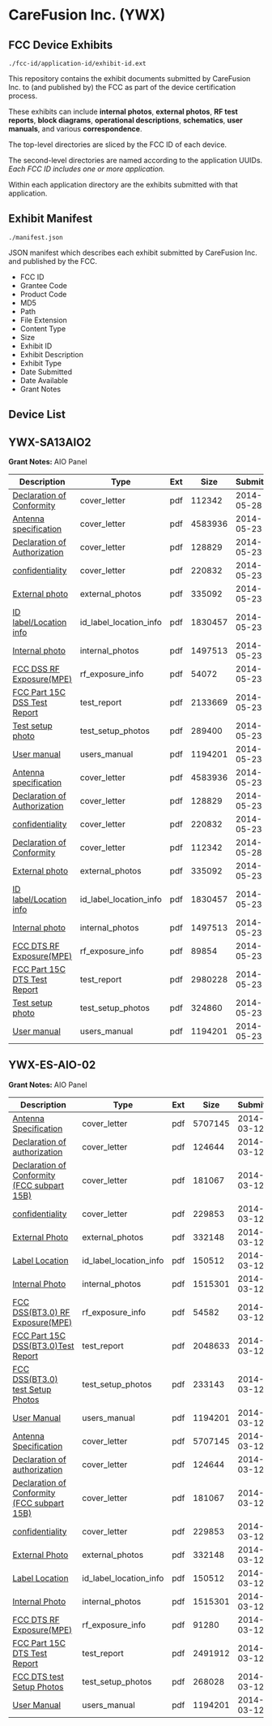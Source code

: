 # CareFusion Inc. (YWX)
## FCC Device Exhibits

```
./fcc-id/application-id/exhibit-id.ext
```

This repository contains the exhibit documents submitted by CareFusion Inc. to (and published by) the FCC as part of the device certification process.

These exhibits can include **internal photos**, **external photos**, **RF test reports**, **block diagrams**, **operational descriptions**, **schematics**, **user manuals**, and various **correspondence**.

The top-level directories are sliced by the FCC ID of each device.

The second-level directories are named according to the application UUIDs. *Each FCC ID includes one or more application.*

Within each application directory are the exhibits submitted with that application. 

## Exhibit Manifest

```
./manifest.json
```

JSON manifest which describes each exhibit submitted by CareFusion Inc. and published by the FCC.

- FCC ID
- Grantee Code
- Product Code
- MD5
- Path
- File Extension
- Content Type
- Size
- Exhibit ID
- Exhibit Description
- Exhibit Type
- Date Submitted
- Date Available
- Grant Notes

## Device List
## YWX-SA13AIO2
**Grant Notes:** AIO Panel

| Description | Type | Ext | Size | Submitted | Available |
| ----------- | ---- | --- | ---- | --------- | --------- |
| [Declaration of Conformity](YWX-SA13AIO2/e574d1f608fe592195af4aeceb80339e/2278666.pdf) | cover_letter | pdf | 112342 | 2014-05-28 | 2014-05-28 |
| [Antenna specification](YWX-SA13AIO2/e574d1f608fe592195af4aeceb80339e/2275570.pdf) | cover_letter | pdf | 4583936 | 2014-05-23 | 2014-05-28 |
| [Declaration of Authorization](YWX-SA13AIO2/e574d1f608fe592195af4aeceb80339e/2275591.pdf) | cover_letter | pdf | 128829 | 2014-05-23 | 2014-05-28 |
| [confidentiality](YWX-SA13AIO2/e574d1f608fe592195af4aeceb80339e/2275593.pdf) | cover_letter | pdf | 220832 | 2014-05-23 | 2014-05-28 |
| [External photo](YWX-SA13AIO2/e574d1f608fe592195af4aeceb80339e/2275574.pdf) | external_photos | pdf | 335092 | 2014-05-23 | 2014-05-28 |
| [ID label/Location info](YWX-SA13AIO2/e574d1f608fe592195af4aeceb80339e/2275572.pdf) | id_label_location_info | pdf | 1830457 | 2014-05-23 | 2014-05-28 |
| [Internal photo](YWX-SA13AIO2/e574d1f608fe592195af4aeceb80339e/2275575.pdf) | internal_photos | pdf | 1497513 | 2014-05-23 | 2014-05-28 |
| [FCC DSS RF Exposure(MPE)](YWX-SA13AIO2/e574d1f608fe592195af4aeceb80339e/2275590.pdf) | rf_exposure_info | pdf | 54072 | 2014-05-23 | 2014-05-28 |
| [FCC Part 15C DSS Test Report](YWX-SA13AIO2/e574d1f608fe592195af4aeceb80339e/2275589.pdf) | test_report | pdf | 2133669 | 2014-05-23 | 2014-05-28 |
| [Test setup photo](YWX-SA13AIO2/e574d1f608fe592195af4aeceb80339e/2275573.pdf) | test_setup_photos | pdf | 289400 | 2014-05-23 | 2014-05-28 |
| [User manual](YWX-SA13AIO2/e574d1f608fe592195af4aeceb80339e/2213014.pdf) | users_manual | pdf | 1194201 | 2014-05-23 | 2014-05-28 |
| [Antenna specification](YWX-SA13AIO2/25d18fe750bb0d0d45cd308e55c068f2/2275570.pdf) | cover_letter | pdf | 4583936 | 2014-05-23 | 2014-05-28 |
| [Declaration of Authorization](YWX-SA13AIO2/25d18fe750bb0d0d45cd308e55c068f2/2275591.pdf) | cover_letter | pdf | 128829 | 2014-05-23 | 2014-05-28 |
| [confidentiality](YWX-SA13AIO2/25d18fe750bb0d0d45cd308e55c068f2/2275593.pdf) | cover_letter | pdf | 220832 | 2014-05-23 | 2014-05-28 |
| [Declaration of Conformity](YWX-SA13AIO2/25d18fe750bb0d0d45cd308e55c068f2/2278666.pdf) | cover_letter | pdf | 112342 | 2014-05-28 | 2014-05-28 |
| [External photo](YWX-SA13AIO2/25d18fe750bb0d0d45cd308e55c068f2/2275574.pdf) | external_photos | pdf | 335092 | 2014-05-23 | 2014-05-28 |
| [ID label/Location info](YWX-SA13AIO2/25d18fe750bb0d0d45cd308e55c068f2/2275572.pdf) | id_label_location_info | pdf | 1830457 | 2014-05-23 | 2014-05-28 |
| [Internal photo](YWX-SA13AIO2/25d18fe750bb0d0d45cd308e55c068f2/2275575.pdf) | internal_photos | pdf | 1497513 | 2014-05-23 | 2014-05-28 |
| [FCC DTS RF Exposure(MPE)](YWX-SA13AIO2/25d18fe750bb0d0d45cd308e55c068f2/2275610.pdf) | rf_exposure_info | pdf | 89854 | 2014-05-23 | 2014-05-28 |
| [FCC Part 15C DTS Test Report](YWX-SA13AIO2/25d18fe750bb0d0d45cd308e55c068f2/2275609.pdf) | test_report | pdf | 2980228 | 2014-05-23 | 2014-05-28 |
| [Test setup photo](YWX-SA13AIO2/25d18fe750bb0d0d45cd308e55c068f2/2275606.pdf) | test_setup_photos | pdf | 324860 | 2014-05-23 | 2014-05-28 |
| [User manual](YWX-SA13AIO2/25d18fe750bb0d0d45cd308e55c068f2/2213014.pdf) | users_manual | pdf | 1194201 | 2014-05-23 | 2014-05-28 |
## YWX-ES-AIO-02
**Grant Notes:** AIO Panel

| Description | Type | Ext | Size | Submitted | Available |
| ----------- | ---- | --- | ---- | --------- | --------- |
| [Antenna Specification](YWX-ES-AIO-02/d38b683e4c0bcfea40be235532bf939d/2213007.pdf) | cover_letter | pdf | 5707145 | 2014-03-12 | 2014-03-12 |
| [Declaration of authorization](YWX-ES-AIO-02/d38b683e4c0bcfea40be235532bf939d/2213021.pdf) | cover_letter | pdf | 124644 | 2014-03-12 | 2014-03-12 |
| [Declaration of Conformity (FCC subpart 15B)](YWX-ES-AIO-02/d38b683e4c0bcfea40be235532bf939d/2213022.pdf) | cover_letter | pdf | 181067 | 2014-03-12 | 2014-03-12 |
| [confidentiality](YWX-ES-AIO-02/d38b683e4c0bcfea40be235532bf939d/2213023.pdf) | cover_letter | pdf | 229853 | 2014-03-12 | 2014-03-12 |
| [External Photo](YWX-ES-AIO-02/d38b683e4c0bcfea40be235532bf939d/2213017.pdf) | external_photos | pdf | 332148 | 2014-03-12 | 2014-03-12 |
| [Label Location](YWX-ES-AIO-02/d38b683e4c0bcfea40be235532bf939d/2213015.pdf) | id_label_location_info | pdf | 150512 | 2014-03-12 | 2014-03-12 |
| [Internal Photo](YWX-ES-AIO-02/d38b683e4c0bcfea40be235532bf939d/2213018.pdf) | internal_photos | pdf | 1515301 | 2014-03-12 | 2014-03-12 |
| [FCC DSS(BT3.0) RF Exposure(MPE)](YWX-ES-AIO-02/d38b683e4c0bcfea40be235532bf939d/2213020.pdf) | rf_exposure_info | pdf | 54582 | 2014-03-12 | 2014-03-12 |
| [FCC Part 15C DSS(BT3.0)Test Report](YWX-ES-AIO-02/d38b683e4c0bcfea40be235532bf939d/2213019.pdf) | test_report | pdf | 2048633 | 2014-03-12 | 2014-03-12 |
| [FCC DSS(BT3.0) test Setup Photos](YWX-ES-AIO-02/d38b683e4c0bcfea40be235532bf939d/2213016.pdf) | test_setup_photos | pdf | 233143 | 2014-03-12 | 2014-03-12 |
| [User Manual](YWX-ES-AIO-02/d38b683e4c0bcfea40be235532bf939d/2213014.pdf) | users_manual | pdf | 1194201 | 2014-03-12 | 2014-03-12 |
| [Antenna Specification](YWX-ES-AIO-02/e8612a34f09f31b0d54b68862a1d34b6/2213007.pdf) | cover_letter | pdf | 5707145 | 2014-03-12 | 2014-03-12 |
| [Declaration of authorization](YWX-ES-AIO-02/e8612a34f09f31b0d54b68862a1d34b6/2213021.pdf) | cover_letter | pdf | 124644 | 2014-03-12 | 2014-03-12 |
| [Declaration of Conformity (FCC subpart 15B)](YWX-ES-AIO-02/e8612a34f09f31b0d54b68862a1d34b6/2213022.pdf) | cover_letter | pdf | 181067 | 2014-03-12 | 2014-03-12 |
| [ confidentiality](YWX-ES-AIO-02/e8612a34f09f31b0d54b68862a1d34b6/2213023.pdf) | cover_letter | pdf | 229853 | 2014-03-12 | 2014-03-12 |
| [External Photo](YWX-ES-AIO-02/e8612a34f09f31b0d54b68862a1d34b6/2213017.pdf) | external_photos | pdf | 332148 | 2014-03-12 | 2014-03-12 |
| [Label Location](YWX-ES-AIO-02/e8612a34f09f31b0d54b68862a1d34b6/2213015.pdf) | id_label_location_info | pdf | 150512 | 2014-03-12 | 2014-03-12 |
| [Internal Photo](YWX-ES-AIO-02/e8612a34f09f31b0d54b68862a1d34b6/2213018.pdf) | internal_photos | pdf | 1515301 | 2014-03-12 | 2014-03-12 |
| [FCC DTS RF Exposure(MPE)](YWX-ES-AIO-02/e8612a34f09f31b0d54b68862a1d34b6/2213083.pdf) | rf_exposure_info | pdf | 91280 | 2014-03-12 | 2014-03-12 |
| [FCC Part 15C DTS Test Report](YWX-ES-AIO-02/e8612a34f09f31b0d54b68862a1d34b6/2213082.pdf) | test_report | pdf | 2491912 | 2014-03-12 | 2014-03-12 |
| [FCC DTS test Setup Photos](YWX-ES-AIO-02/e8612a34f09f31b0d54b68862a1d34b6/2213078.pdf) | test_setup_photos | pdf | 268028 | 2014-03-12 | 2014-03-12 |
| [User Manual](YWX-ES-AIO-02/e8612a34f09f31b0d54b68862a1d34b6/2213014.pdf) | users_manual | pdf | 1194201 | 2014-03-12 | 2014-03-12 |
